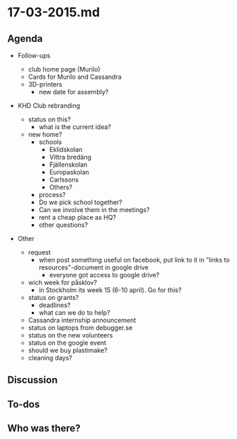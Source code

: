 # 17-03-2015.md

## Agenda

- Follow-ups
  - club home page (Murilo)
  - Cards for Murilo and Cassandra
  - 3D-printers
    - new date for assembly?
- KHD Club rebranding
  - status on this?
    - what is the current idea?
  - new home?
    - schools
      - Eklidskolan
      - Vittra bredäng
      - Fjällenskolan
      - Europaskolan
      - Carlssons
      - Others?
    - process?
     - Do we pick school together?
     - Can we involve them in the meetings?
    - rent a cheap place as HQ? 
    - other questions?
  
- Other
  - request
    - when post something useful on facebook, put link to it in "links to resources"-document in google drive
      - everyone got access to google drive?
  - wich week for påsklov?
    - in Stockholm its week 15 (6-10 april). Go for this?
  - status on grants?
    - deadlines?
    - what can we do to help?
  - Cassandra internship announcement
  - status on laptops from debugger.se
  - status on the new volunteers
  - status on the google event
  - should we buy plastimake?
  - cleaning days?

## Discussion

## To-dos

## Who was there?
